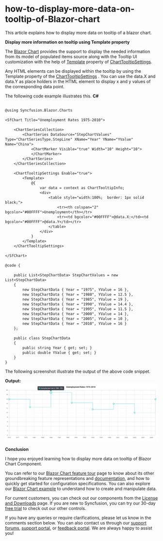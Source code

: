 # how-to-display-more-data-on-tooltip-of-Blazor-chart

This article explains how to display more data on tooltip of a blazor chart.

**Display more information on tooltip using Template property**

The [Blazor Chart](https://www.syncfusion.com/blazor-components/blazor-charts) provides the support to display the needed information from its model of populated items source along with the Tooltip UI customization with the help of [Template](https://help.syncfusion.com/cr/blazor/Syncfusion.Blazor.Charts.ChartTooltipSettings.html#Syncfusion_Blazor_Charts_ChartTooltipSettings_Template) property of [ChartTooltipSettings](https://help.syncfusion.com/cr/blazor/Syncfusion.Blazor.Charts.ChartTooltipSettings.html).

Any HTML elements can be displayed within the tooltip by using the Template property of the [ChartTooltipSettings](https://help.syncfusion.com/cr/blazor/Syncfusion.Blazor.Charts.ChartTooltipSettings.html) . You can use the data.X and data.Y as place holders in the HTML element to display x and y values of the corresponding data point.

The following code example illustrates this.
**C#**

```cshtml

@using Syncfusion.Blazor.Charts

<SfChart Title="Unemployment Rates 1975-2010">

    <ChartSeriesCollection>
        <ChartSeries DataSource="StepChartValues" Type="ChartSeriesType.StepLine" XName="Year" YName="YValue" Name="China">
            <ChartMarker Visible="true" Width="10" Height="10">
            </ChartMarker>
        </ChartSeries>
    </ChartSeriesCollection>

    <ChartTooltipSettings Enable="true">
        <Template>
            @{
                var data = context as ChartTooltipInfo;
                <div>
                    <table style="width:100%;  border: 1px solid black;">
                        <tr><th colspan="2" bgcolor="#00FFFF">Unemployment</th></tr>
                        <tr><td bgcolor="#00FFFF">@data.X:</td><td bgcolor="#00FFFF">@data.Y</td></tr>
                    </table>
                </div>
            }
        </Template>
    </ChartTooltipSettings>

</SfChart>

@code {
    
    public List<StepChartData> StepChartValues = new List<StepChartData>
    {
        new StepChartData { Year = "1975", YValue = 16 },
        new StepChartData { Year = "1980", YValue = 12.5 },
        new StepChartData { Year = "1985", YValue = 19 },
        new StepChartData { Year = "1990", YValue = 14.4 },
        new StepChartData { Year = "1995", YValue = 11.5 },
        new StepChartData { Year = "2000", YValue = 14 },
        new StepChartData { Year = "2005", YValue = 10 },
        new StepChartData { Year = "2010", YValue = 16 }
    };

    public class StepChartData
    {
        public string Year { get; set; }
        public double YValue { get; set; }
    }
}

```

The following screenshot illustrate the output of the above code snippet.

**Output:**
![](/tooltip-template.png)

**Conclusion**

I hope you enjoyed learning how to display more data on tooltip of Blazor Chart Component.

You can refer to our [Blazor Chart feature tour](https://www.syncfusion.com/blazor-components/blazor-charts) page to know about its other groundbreaking feature representations and [documentation](https://blazor.syncfusion.com/documentation/chart/getting-started), and how to quickly get started for configuration specifications. You can also explore our [Blazor Chart example](https://blazor.syncfusion.com/demos/chart/line?theme=bootstrap5) to understand how to create and manipulate data.

For current customers, you can check out our components from the [License and Downloads](https://www.syncfusion.com/sales/teamlicense) page. If you are new to Syncfusion, you can try our 30-day [free trial](https://www.syncfusion.com/downloads/blazor) to check out our other controls.

If you have any queries or require clarifications, please let us know in the comments section below. You can also contact us through our [support forums](https://www.syncfusion.com/forums), [support portal](https://support.syncfusion.com/create), or [feedback portal](https://www.syncfusion.com/feedback/blazor-components?control=charts). We are always happy to assist you!

